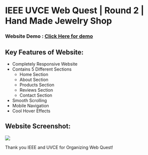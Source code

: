 # IEEE UVCE Web Quest | Round 2 | Hand Made Jewelry Shop

### Website Demo : <a href='https://somanath-goudar.github.io/ieee-uvce-web-quest-round-2/'>Click Here for demo</a>

## Key Features of Website:
- Completely Responsive Website
- Contains 5 Different Sections
  - Home Section
  - About Section
  - Products Section
  - Reviews Section
  - Contact Section
- Smooth Scrolling
- Mobile Navigation
- Cool Hover Effects

## Website Screenshot:
<img src='https://i.ibb.co/YBDrCnd/screencapture-somanath-goudar-github-io-ieee-uvce-web-quest-round-2-2022-04-30-12-39-45.png'/>

Thank you IEEE and UVCE for Organizing Web Quest!
